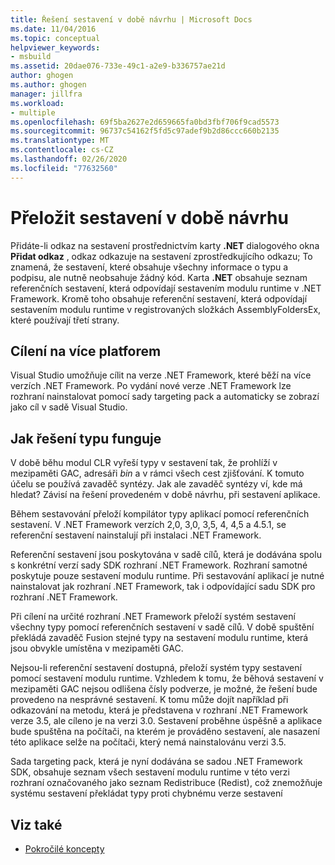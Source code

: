```yaml
---
title: Řešení sestavení v době návrhu | Microsoft Docs
ms.date: 11/04/2016
ms.topic: conceptual
helpviewer_keywords:
- msbuild
ms.assetid: 20dae076-733e-49c1-a2e9-b336757ae21d
author: ghogen
ms.author: ghogen
manager: jillfra
ms.workload:
- multiple
ms.openlocfilehash: 69f5ba2627e2d659665fa0bd3fbf706f9cad5573
ms.sourcegitcommit: 96737c54162f5fd5c97adef9b2d86ccc660b2135
ms.translationtype: MT
ms.contentlocale: cs-CZ
ms.lasthandoff: 02/26/2020
ms.locfileid: "77632560"
---
```

# <a name="resolve-assemblies-at-design-time"></a>Přeložit sestavení v době návrhu

Přidáte-li odkaz na sestavení prostřednictvím karty **.NET** dialogového okna **Přidat odkaz** , odkaz odkazuje na sestavení zprostředkujícího odkazu; To znamená, že sestavení, které obsahuje všechny informace o typu a podpisu, ale nutně neobsahuje žádný kód. Karta **.NET** obsahuje seznam referenčních sestavení, která odpovídají sestavením modulu runtime v .NET Framework. Kromě toho obsahuje referenční sestavení, která odpovídají sestavením modulu runtime v registrovaných složkách AssemblyFoldersEx, které používají třetí strany.

## <a name="multi-targeting"></a>Cílení na více platforem

 Visual Studio umožňuje cílit na verze .NET Framework, které běží na více verzích .NET Framework. Po vydání nové verze .NET Framework lze rozhraní nainstalovat pomocí sady targeting pack a automaticky se zobrazí jako cíl v sadě Visual Studio.

## <a name="how-type-resolution-works"></a>Jak řešení typu funguje

 V době běhu modul CLR vyřeší typy v sestavení tak, že prohlíží v mezipaměti GAC, adresáři *bin* a v rámci všech cest zjišťování. K tomuto účelu se používá zavaděč syntézy. Jak ale zavaděč syntézy ví, kde má hledat? Závisí na řešení provedeném v době návrhu, při sestavení aplikace.

 Během sestavování přeloží kompilátor typy aplikací pomocí referenčních sestavení. V .NET Framework verzích 2,0, 3,0, 3,5, 4, 4,5 a 4.5.1, se referenční sestavení nainstalují při instalaci .NET Framework.

 Referenční sestavení jsou poskytována v sadě cílů, která je dodávána spolu s konkrétní verzí sady SDK rozhraní .NET Framework. Rozhraní samotné poskytuje pouze sestavení modulu runtime. Při sestavování aplikací je nutné nainstalovat jak rozhraní .NET Framework, tak i odpovídající sadu SDK pro rozhraní .NET Framework.

 Při cílení na určité rozhraní .NET Framework přeloží systém sestavení všechny typy pomocí referenčních sestavení v sadě cílů. V době spuštění překládá zavaděč Fusion stejné typy na sestavení modulu runtime, která jsou obvykle umístěna v mezipaměti GAC.

 Nejsou-li referenční sestavení dostupná, přeloží systém typy sestavení pomocí sestavení modulu runtime. Vzhledem k tomu, že běhová sestavení v mezipaměti GAC nejsou odlišena čísly podverze, je možné, že řešení bude provedeno na nesprávné sestavení. K tomu může dojít například při odkazování na metodu, která je představena v rozhraní .NET Framework verze 3.5, ale cíleno je na verzi 3.0. Sestavení proběhne úspěšně a aplikace bude spuštěna na počítači, na kterém je prováděno sestavení, ale nasazení této aplikace selže na počítači, který nemá nainstalovánu verzi 3.5.

 Sada targeting pack, která je nyní dodávána se sadou .NET Framework SDK, obsahuje seznam všech sestavení modulu runtime v této verzi rozhraní označovaného jako seznam Redistribuce (Redist), což znemožňuje systému sestavení překládat typy proti chybnému verze sestavení

## <a name="see-also"></a>Viz také
- [Pokročilé koncepty](../msbuild/msbuild-advanced-concepts.md)
